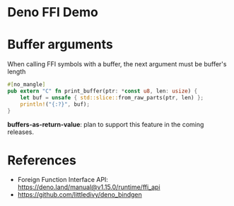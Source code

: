 Deno FFI Demo
===============

# Buffer arguments

When calling FFI symbols with a buffer, the next argument must be buffer's length

```rust
#[no_mangle]
pub extern "C" fn print_buffer(ptr: *const u8, len: usize) {
    let buf = unsafe { std::slice::from_raw_parts(ptr, len) };
    println!("{:?}", buf);
}
```

**buffers-as-return-value**: plan to support this feature in the coming releases.

# References

* Foreign Function Interface API: https://deno.land/manual@v1.15.0/runtime/ffi_api
* https://github.com/littledivy/deno_bindgen
